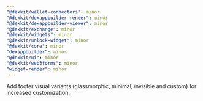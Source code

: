 ```yaml
---
"@dexkit/wallet-connectors": minor
"@dexkit/dexappbuilder-render": minor
"@dexkit/dexappbuilder-viewer": minor
"@dexkit/exchange": minor
"@dexkit/widgets": minor
"@dexkit/unlock-widget": minor
"@dexkit/core": minor
"dexappbuilder": minor
"@dexkit/ui": minor
"@dexkit/web3forms": minor
"widget-render": minor
---
```


Add footer visual variants (glassmorphic, minimal, invisible and custom) for increased customization. 
